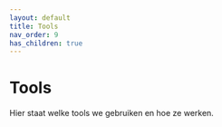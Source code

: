 ```yaml
---
layout: default
title: Tools
nav_order: 9
has_children: true
---
```


# Tools

Hier staat welke tools we gebruiken en hoe ze werken.
